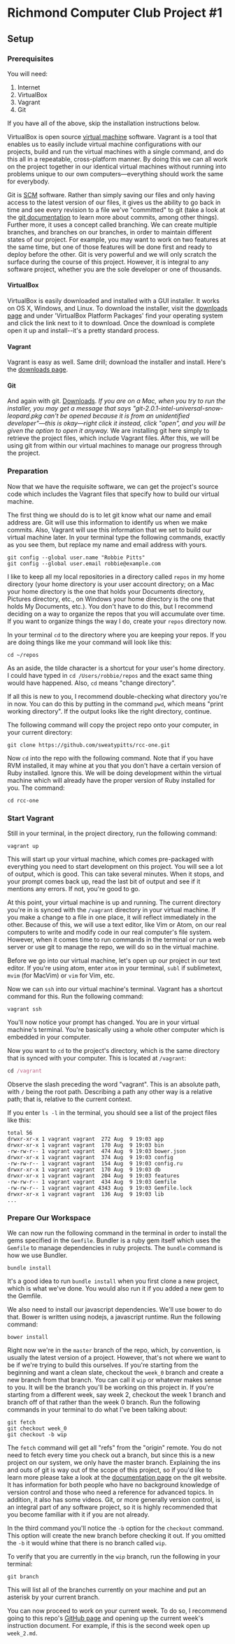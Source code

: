 # Richmond Computer Club Project \#1

## Setup

### Prerequisites

You will need:

1. Internet
2. VirtualBox
3. Vagrant
4. Git

If you have all of the above, skip the installation instructions below.

VirtualBox is open source [virtual machine](http://en.wikipedia.org/wiki/Virtual_machine) software. Vagrant is a tool that enables us to easily include virtual machine configurations with our projects, build and run the virtual machines with a single command, and do this all in a repeatable, cross-platform manner. By doing this we can all work on the project together in our identical virtual machines without running into problems unique to our own computers—everything should work the same for everybody.

Git is [SCM](http://en.wikipedia.org/wiki/Software_configuration_management) software. Rather than simply saving our files and only having access to the latest version of our files, it gives us the ability to go back in time and see every revision to a file we've "committed" to git (take a look at the [git documentation](http://git-scm.com/doc) to learn more about commits, among other things). Further more, it uses a concept called branching. We can create multiple branches, and branches on our branches, in order to maintain different states of our project. For example, you may want to work on two features at the same time, but one of those features will be done first and ready to deploy before the other. Git is very powerful and we will only scratch the surface during the course of this project. However, it is integral to any software project, whether you are the sole developer or one of thousands.

#### VirtualBox

VirtualBox is easily downloaded and installed with a GUI installer. It works on OS X, Windows, and Linux. To download the installer, visit the [downloads page](https://www.virtualbox.org/wiki/Downloads) and under 'VirtualBox Platform Packages' find your operating system and click the link next to it to download. Once the download is complete open it up and install--it's a pretty standard process.

#### Vagrant

Vagrant is easy as well. Same drill; download the installer and install. Here's the [downloads page](http://www.vagrantup.com/downloads).

#### Git

And again with git. [Downloads](http://git-scm.com/downloads). *If you are on a Mac, when you try to run the installer, you may get a message that says "git-2.0.1-intel-universal-snow-leopard.pkg can't be opened because it is from an unidentified developer"—this is okay—right click it instead, click "open", and you will be given the option to open it anyway.* We are installing git here simply to retrieve the project files, which include Vagrant files. After this, we will be using git from within our virtual machines to manage our progress through the project.

### Preparation

Now that we have the requisite software, we can get the project's source code which includes the Vagrant files that specify how to build our virtual machine.

The first thing we should do is to let git know what our name and email address are. Git will use this information to identify us when we make commits. Also, Vagrant will use this information that we set to build our virtual machine later. In your terminal type the following commands, exactly as you see them, but replace my name and email address with yours.

```shell
git config --global user.name "Robbie Pitts"
git config --global user.email robbie@example.com
```

I like to keep all my local repositories in a directory called `repos` in my home directory (your home directory is your user account directory; on a Mac your home directory is the one that holds your Documents directory, Pictures directory, etc., on Windows your home directory is the one that holds My Documents, etc.). You don't have to do this, but I recommend deciding on a way to organize the repos that you will accumulate over time. If you want to organize things the way I do, create your `repos` directory now.

In your terminal `cd` to the directory where you are keeping your repos. If you are doing things like me your command will look like this:

```shell
cd ~/repos
```

As an aside, the tilde character is a shortcut for your user's home directory. I could have typed in `cd /Users/robbie/repos` and the exact same thing would have happened. Also, `cd` means "change directory".

If all this is new to you, I recommend double-checking what directory you're in now. You can do this by putting in the command `pwd`, which means "print working directory". If the output looks like the right directory, continue.

The following command will copy the project repo onto your computer, in your current directory:

```shell
git clone https://github.com/sweatypitts/rcc-one.git
```

Now `cd` into the repo with the following command. Note that if you have RVM installed, it may whine at you that you don't have a certain version of Ruby installed. Ignore this. We will be doing development within the virtual machine which will already have the proper version of Ruby installed for you. The command:

```shell
cd rcc-one
```

### Start Vagrant

Still in your terminal, in the project directory, run the following command:

```shell
vagrant up
```

This will start up your virtual machine, which comes pre-packaged with everything you need to start development on this project. You will see a lot of output, which is good. This can take several minutes. When it stops, and your prompt comes back up, read the last bit of output and see if it mentions any errors. If not, you're good to go.

At this point, your virtual machine is up and running. The current directory you're in is synced with the `/vagrant` directory in your virtual machine. If you make a change to a file in one place, it will reflect immediately in the other. Because of this, we will use a text editor, like Vim or Atom, on our real computers to write and modify code in our real computer's file system. However, when it comes time to run commands in the terminal or run a web server or use git to manage the repo, we will do so in the virtual machine.

Before we go into our virtual machine, let's open up our project in our text editor. If you're using atom, enter `atom` in your terminal, `subl` if sublimetext, `mvim` (for MacVim) or `vim` for Vim, etc.

Now we can `ssh` into our virtual machine's terminal. Vagrant has a shortcut command for this. Run the following command:

```shell
vagrant ssh
```

You'll now notice your prompt has changed. You are in your virtual machine's terminal. You're basically using a whole other computer which is embedded in your computer.

Now you want to `cd` to the project's directory, which is the same directory that is synced with your computer. This is located at `/vagrant`:

```ruby
cd /vagrant
```

Observe the slash preceding the word "vagrant". This is an absolute path, with `/` being the root path. Describing a path any other way is a relative path; that is, relative to the current context.

If you enter `ls -l` in the terminal, you should see a list of the project files like this:

```
total 56
drwxr-xr-x 1 vagrant vagrant  272 Aug  9 19:03 app
drwxr-xr-x 1 vagrant vagrant  170 Aug  9 19:03 bin
-rw-rw-r-- 1 vagrant vagrant  474 Aug  9 19:03 bower.json
drwxr-xr-x 1 vagrant vagrant  374 Aug  9 19:03 config
-rw-rw-r-- 1 vagrant vagrant  154 Aug  9 19:03 config.ru
drwxr-xr-x 1 vagrant vagrant  170 Aug  9 19:03 db
drwxr-xr-x 1 vagrant vagrant  204 Aug  9 19:03 features
-rw-rw-r-- 1 vagrant vagrant  434 Aug  9 19:03 Gemfile
-rw-rw-r-- 1 vagrant vagrant 4343 Aug  9 19:03 Gemfile.lock
drwxr-xr-x 1 vagrant vagrant  136 Aug  9 19:03 lib
...
```

### Prepare Our Workspace

We can now run the following command in the terminal in order to install the gems specified in the `Gemfile`. Bundler is a ruby gem itself which uses the `Gemfile` to manage dependencies in ruby projects. The `bundle` command is how we use Bundler.

```shell
bundle install
```

It's a good idea to run `bundle install` when you first clone a new project, which is what we've done. You would also run it if you added a new gem to the Gemfile.

We also need to install our javascript dependencies. We'll use bower to do that. Bower is written using nodejs, a javascript runtime. Run the following command:

```shell
bower install
```

Right now we're in the `master` branch of the repo, which, by convention, is usually the latest version of a project. However, that's not where we want to be if we're trying to build this ourselves. If you're starting from the beginning and want a clean slate, checkout the `week_0` branch and create a new branch from that branch. You can call it `wip` or whatever makes sense to you. It will be the branch you'll be working on this project in. If you're starting from a different week, say week 2, checkout the week 1 branch and branch off of that rather than the week 0 branch. Run the following commands in your terminal to do what I've been talking about:

```shell
git fetch
git checkout week_0
git checkout -b wip
```

The `fetch` command will get all "refs" from the "origin" remote. You do not need to fetch every time you check out a branch, but since this is a new project on our system, we only have the master branch. Explaining the ins and outs of git is way out of the scope of this project, so if you'd like to learn more please take a look at the [documentation page](http://git-scm.com/doc) on the git website. It has information for both people who have no background knowledge of version control and those who need a reference for advanced topics. In addition, it also has some videos. Git, or more generally version control, is an integral part of any software project, so it is highly recommended that you become familiar with it if you are not already.

In the third command you'll notice the `-b` option for the `checkout` command. This option will create the new branch before checking it out. If you omitted the `-b` it would whine that there is no branch called `wip`.

To verify that you are currently in the `wip` branch, run the following in your terminal:

```shell
git branch
```

This will list all of the branches currently on your machine and put an asterisk by your current branch.

You can now proceed to work on your current week. To do so, I recommend going to this repo's [GitHub page](https://github.com/sweatypitts/rcc-one) and opening up the current week's instruction document. For example, if this is the second week open up `week_2.md`.
